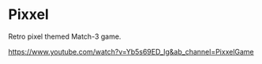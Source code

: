 # Pixxel
Retro pixel themed Match-3 game.

https://www.youtube.com/watch?v=Yb5s69ED_lg&ab_channel=PixxelGame
